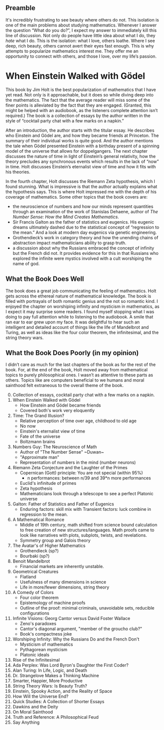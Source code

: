 ## Preamble ##

It's incredibly frustrating to see beauty where others do not. This isolation is
one of the main problems about studying mathematics. Whenever I answer the
question “What do you do?”, I expect my answer to immediately kill this line of
discussion. Not only do people have little idea about what I do, they *hate*
what I do. This is the isolation: what I love, others loathe. Where I see deep,
rich beauty, others cannot avert their eyes fast enough. This is why attempts to
popularize mathematics interest me. They offer me an opportunity to connect with
others, and those I love, over my life’s passion.

# When Einstein Walked with Gödel #

This book by Jim Holt is the best popularization of mathematics that I have yet
read. Not only is it approachable, but it does so while diving deep into the
mathematics. The fact that the average reader will miss some of the finer points
is alleviated by the fact that they are engaged. (Granted, this might be helped
with an audiobook, as the listeners complete attention isn’t required.) The book
is a collection of essays by the author written in the style of “cocktail party
chat with a few marks on a napkin.”

After an introduction, the author starts with the titular essay. He describes
who Einstein and Gödel are, and how they became friends at Princeton. The
summary of their individual works is quite good. And the author mentions the
tale when Gödel presented Einstein with a birthday present of a spinning
model of the universe that allows for doppelgangers. The next chapter discusses
the nature of time in light of Einstein’s general relativity, how the theory
precludes any synchronous events which results in the lack of “now” in time.
Holt discusses Einstein’s eternalist view of time and how it fits with his
theories.

In the fourth chapter, Holt discusses the Riemann Zeta hypothesis, which I found
stunning. What is impressive is that the author actually explains what the
hypothesis says. This is where Holt impressed me with the depth of his coverage
of mathematics. Some other topics that the book covers are:

- the neuroscience of numbers and how our minds represent quantities through an
  examination of the work of Stanislas Dehaene, author of
  *The Number Sense: How the Mind Creates Mathematics*.
- Sir Francis Galton as the father of statistics and eugenics. His eugenic
  dreams ultimately dashed due to the statistical concept of “regression to the
  mean.” And a look at modern day eugenics via genetic engineering.
- Grothendieck’s work in category theory and how the unending chains of
  abstraction impact mathematicians ability to grasp truth.
- a discussion about why the Russians embraced the concept of infinity but the
  French did not. It provides evidence for this in that Russians who explored
  the infinite were mystics involved with a cult worshiping the name of god.

## What the Book Does Well ##

The book does a great job communicating the feeling of mathematics. Holt gets
across the ethereal nature of mathematical knowledge. The book is filled with
portrayals of both romantic genius and the not so romantic kind. I enjoyed the 
chapter on worshiping infinity and mysticism in mathematics, as I expect it may
surprise some readers. I found myself stopping what I was doing to pay full
attention while to listening to the audiobook. A smile that ran ear to ear grew
upon my face. It was delightful to hear such an intelligent and detailed account
of things like the life of Mandelbrot and Turing, as well as ideas like the
four color theorem, the infinitesimal, and the string theory wars. 

## What the Book Does Poorly (in my opinion) ##

I didn’t care as much for the last chapters of the book as for the rest of
the book. For, at the end of the book, Holt moved away from mathematical topics
to purely philosophical ones. I wasn’t as attentive to these parts as others.
Topics like are computers beneficial to we humans and moral sainthood felt
extraneous to the overall theme of the book.

0. Collection of essays, cocktail party chat with a few marks on a
   napkin.
1. When Einstein Walked with Gödel
   - How Einstein and Gödel became friends
   - Covered both's work very eloquently
1. Time: The Grand Illusion?
   - Relative perception of time over age, childhood to old age
   - No now
   - Einstein's eternalist view of time
   - Fate of the universe
   - Boltzmann brains
1. Numbers Guy: The Neuroscience of Math
   - Author of "The Number Sense" ~Duwan~
   - "Approximate man"
   - Representation of numbers in the mind (number neurons)
1. Riemann Zeta Conjecture and the Laughter of the Primes
   - Copernican (Gott) principle: You are not special (within 95%)
     - n performances: between n/39 and 39\*n more performances
   - Euclid's infinitude of primes
   - Zeta hypothesis
   - Mathematicians look through a telescope to see a perfect Platonic universe
1. Galton: Father of Statistics and Father of Eugenics
   - Enduring factors: skill mix with Transient factors: luck combine in
     regression to the mean.
1. A Mathematical Romance
   - Middle of 19th century, math shifted from science bound
     calculation to free creation of new structures/languages. Math
     proofs came to look like narratives with plots, subplots, twists,
     and revelations.
   - Symmetry group and Galois theory
1. The Avatar's of Higher Mathematics
   - Grothendieck (sp?)
   - Bourbaki (sp?)
1. Benoit Mandelbrot
   - Financial markets are inherently unstable.
1. Geometrical Creatures
   - Flatland
   - Usefulness of many dimensions in science
   - Life in more/fewer dimensions, string theory
1. A Comedy of Colors
   - Four color theorem
   - Epistemology of machine proofs
   - Outline of the proof: minimal criminals, unavoidable sets,
     reducible configurations
1. Infinite Visions: Georg Cantor versus David Foster Wallace
   - Zeno's paradoxes
   - Cantor's diagonal argument, "member of the groucho club?"
   - Book's compactness joke
1. Worshiping Infinity: Why the Russians Do and the French Don't
   - Mysticism of mathematics
   - Pythagorean mysticism
   - Platonic ideals
1. Rise of the Infinitesimal
1. Ada Perplex: Was Lord Byron's Daughter the First Coder?
1. Alan Turing: In Life, Logic, and Death
1. Dr. Strangelove Makes a Thinking Machine
1. Smarter, Happier, More Productive
1. String Theory Wars: Is Beauty Truth?
1. Einstein, Spooky Action, and the Reality of Space
1. How Will the Universe End?
1. Quick Studies: A Collection of Shorter Essays
1. Dawkins and the Deity
1. On Moral Sainthood
1. Truth and Reference: A Philosophical Feud
1. Say Anything
